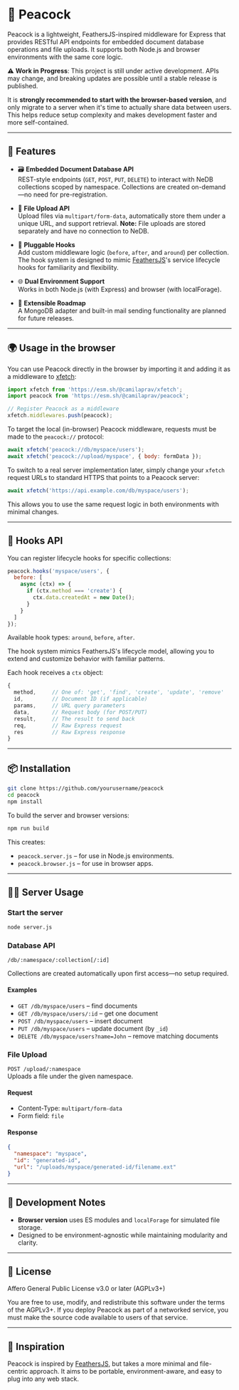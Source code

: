# 🦚 Peacock

Peacock is a lightweight, FeathersJS-inspired middleware for Express that provides RESTful API endpoints for embedded document database operations and file uploads. It supports both Node.js and browser environments with the same core logic.

⚠️ **Work in Progress**: This project is still under active development. APIs may change, and breaking updates are possible until a stable release is published.

It is **strongly recommended to start with the browser-based version**, and only migrate to a server when it's time to actually share data between users. This helps reduce setup complexity and makes development faster and more self-contained.

---

## 🚀 Features

- 🗃️ **Embedded Document Database API**  
  REST-style endpoints (`GET`, `POST`, `PUT`, `DELETE`) to interact with NeDB collections scoped by namespace. Collections are created on-demand—no need for pre-registration.

- 📁 **File Upload API**  
  Upload files via `multipart/form-data`, automatically store them under a unique URL, and support retrieval. **Note:** File uploads are stored separately and have no connection to NeDB.

- 🔄 **Pluggable Hooks**  
  Add custom middleware logic (`before`, `after`, and `around`) per collection. The hook system is designed to mimic [FeathersJS](https://feathersjs.com)'s service lifecycle hooks for familiarity and flexibility.

- 🌐 **Dual Environment Support**  
  Works in both Node.js (with Express) and browser (with localForage).

- 🧩 **Extensible Roadmap**  
  A MongoDB adapter and built-in mail sending functionality are planned for future releases.

---

## 🌍 Usage in the browser

You can use Peacock directly in the browser by importing it and adding it as a middleware to [xfetch](https://github.com/yourusername/xfetch):

```js
import xfetch from 'https://esm.sh/@camilaprav/xfetch';
import peacock from 'https://esm.sh/@camilaprav/peacock';

// Register Peacock as a middleware
xfetch.middlewares.push(peacock);
```

To target the local (in-browser) Peacock middleware, requests must be made to the `peacock://` protocol:

```js
await xfetch('peacock://db/myspace/users');
await xfetch('peacock://upload/myspace', { body: formData });
```

To switch to a real server implementation later, simply change your `xfetch` request URLs to standard HTTPS that points to a Peacock server:

```js
await xfetch('https://api.example.com/db/myspace/users');
```

This allows you to use the same request logic in both environments with minimal changes.

---

## 🧩 Hooks API

You can register lifecycle hooks for specific collections:

```js
peacock.hooks('myspace/users', {
  before: [
    async (ctx) => {
      if (ctx.method === 'create') {
        ctx.data.createdAt = new Date();
      }
    }
  ]
});
```

Available hook types: `around`, `before`, `after`.

The hook system mimics FeathersJS's lifecycle model, allowing you to extend and customize behavior with familiar patterns.

Each hook receives a `ctx` object:
```js
{
  method,     // One of: 'get', 'find', 'create', 'update', 'remove'
  id,         // Document ID (if applicable)
  params,     // URL query parameters
  data,       // Request body (for POST/PUT)
  result,     // The result to send back
  req,        // Raw Express request
  res         // Raw Express response
}
```

---

## 📦 Installation

```bash
git clone https://github.com/yourusername/peacock
cd peacock
npm install
```

To build the server and browser versions:

```bash
npm run build
```

This creates:
- `peacock.server.js` – for use in Node.js environments.
- `peacock.browser.js` – for use in browser apps.

---

## 🧑‍💻 Server Usage

### Start the server

```bash
node server.js
```

### Database API

`/db/:namespace/:collection[/:id]`

Collections are created automatically upon first access—no setup required.

#### Examples

- `GET /db/myspace/users` – find documents
- `GET /db/myspace/users/:id` – get one document
- `POST /db/myspace/users` – insert document
- `PUT /db/myspace/users` – update document (by `_id`)
- `DELETE /db/myspace/users?name=John` – remove matching documents

### File Upload

`POST /upload/:namespace`  
Uploads a file under the given namespace.

#### Request

- Content-Type: `multipart/form-data`
- Form field: `file`

#### Response
```json
{
  "namespace": "myspace",
  "id": "generated-id",
  "url": "/uploads/myspace/generated-id/filename.ext"
}
```

---

## 🧪 Development Notes

- **Browser version** uses ES modules and `localForage` for simulated file storage.
- Designed to be environment-agnostic while maintaining modularity and clarity.

---

## 📜 License

Affero General Public License v3.0 or later (AGPLv3+)

You are free to use, modify, and redistribute this software under the terms of the AGPLv3+. If you deploy Peacock as part of a networked service, you must make the source code available to users of that service.

---

## 🧠 Inspiration

Peacock is inspired by [FeathersJS](https://feathersjs.com), but takes a more minimal and file-centric approach. It aims to be portable, environment-aware, and easy to plug into any web stack.
